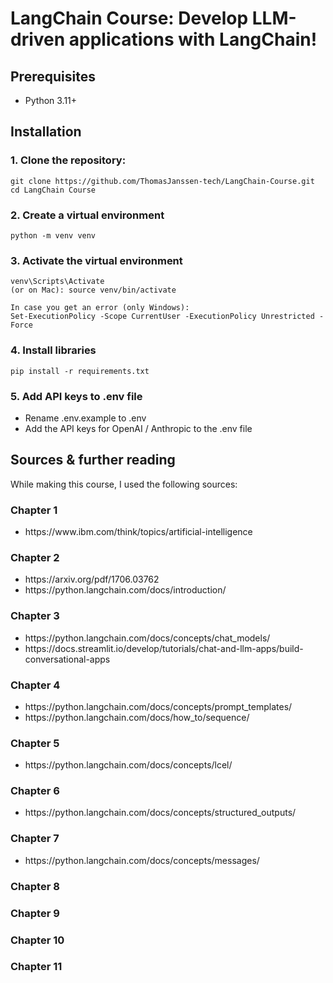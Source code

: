<h1>LangChain Course: Develop LLM-driven applications with LangChain!</h1>

<h2>Prerequisites</h2>
<ul>
  <li>Python 3.11+</li>
</ul>

<h2>Installation</h2>
<h3>1. Clone the repository:</h3>

```
git clone https://github.com/ThomasJanssen-tech/LangChain-Course.git
cd LangChain Course
```

<h3>2. Create a virtual environment</h3>

```
python -m venv venv
```

<h3>3. Activate the virtual environment</h3>

```
venv\Scripts\Activate
(or on Mac): source venv/bin/activate

In case you get an error (only Windows):
Set-ExecutionPolicy -Scope CurrentUser -ExecutionPolicy Unrestricted -Force
```

<h3>4. Install libraries</h3>

```
pip install -r requirements.txt
```

<h3>5. Add API keys to .env file</h3>

- Rename .env.example to .env
- Add the API keys for OpenAI / Anthropic to the .env file

<h2>Sources & further reading</h2>

While making this course, I used the following sources:

<h3>Chapter 1</h3>

<ul>
<li>https://www.ibm.com/think/topics/artificial-intelligence</li>
</ul>

<h3>Chapter 2</h3>

<ul>
<li>https://arxiv.org/pdf/1706.03762</li>
<li>https://python.langchain.com/docs/introduction/</li>
</ul>

<h3>Chapter 3</h3>

<ul>
<li>https://python.langchain.com/docs/concepts/chat_models/</li>
<li>https://docs.streamlit.io/develop/tutorials/chat-and-llm-apps/build-conversational-apps</li>
</ul>

<h3>Chapter 4</h3>

<ul>
<li>https://python.langchain.com/docs/concepts/prompt_templates/</li>
<li>https://python.langchain.com/docs/how_to/sequence/</li>
</ul>

<h3>Chapter 5</h3>

<ul>
<li>https://python.langchain.com/docs/concepts/lcel/</li>

</ul>

<h3>Chapter 6</h3>

<ul>
<li>https://python.langchain.com/docs/concepts/structured_outputs/</li>

</ul>

<h3>Chapter 7</h3>

<ul>
<li>https://python.langchain.com/docs/concepts/messages/</li>
</ul>

<h3>Chapter 8</h3>

<h3>Chapter 9</h3>

<h3>Chapter 10</h3>

<h3>Chapter 11</h3>
